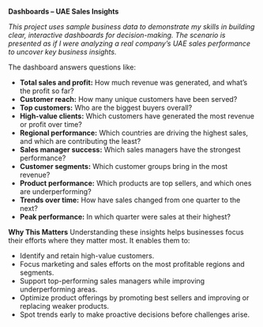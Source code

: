 

**Dashboards – UAE Sales Insights**

*This project uses sample business data to demonstrate my skills in building clear, interactive dashboards for decision-making. The scenario is presented as if I were analyzing a real company’s UAE sales performance to uncover key business insights.*

The dashboard answers questions like:

* **Total sales and profit:** How much revenue was generated, and what’s the profit so far?
* **Customer reach:** How many unique customers have been served?
* **Top customers:** Who are the biggest buyers overall?
* **High-value clients:** Which customers have generated the most revenue or profit over time?
* **Regional performance:** Which countries are driving the highest sales, and which are contributing the least?
* **Sales manager success:** Which sales managers have the strongest performance?
* **Customer segments:** Which customer groups bring in the most revenue?
* **Product performance:** Which products are top sellers, and which ones are underperforming?
* **Trends over time:** How have sales changed from one quarter to the next?
* **Peak performance:** In which quarter were sales at their highest?

**Why This Matters**
Understanding these insights helps businesses focus their efforts where they matter most. It enables them to:

* Identify and retain high-value customers.
* Focus marketing and sales efforts on the most profitable regions and segments.
* Support top-performing sales managers while improving underperforming areas.
* Optimize product offerings by promoting best sellers and improving or replacing weaker products.
* Spot trends early to make proactive decisions before challenges arise.



